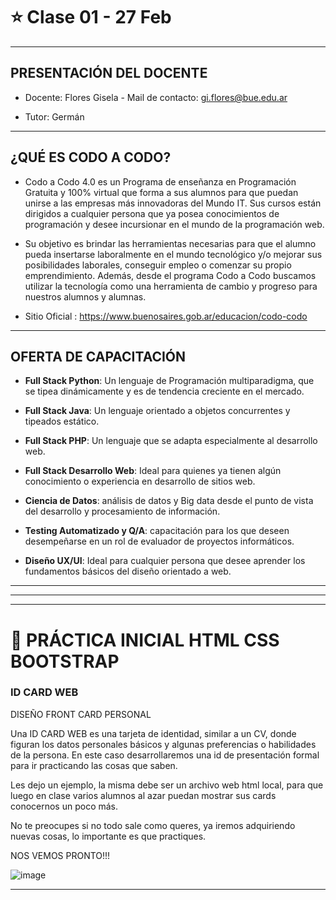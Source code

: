 # :star: Clase 01 - 27 Feb

---


## PRESENTACIÓN DEL DOCENTE

- Docente: Flores Gisela - Mail de contacto: gi.flores@bue.edu.ar

- Tutor: Germán

---

## ¿QUÉ ES CODO A CODO?

- Codo a Codo 4.0 es un Programa de enseñanza en Programación Gratuita y
100% virtual que forma a sus alumnos para que puedan unirse a las empresas
más innovadoras del Mundo IT. Sus cursos están dirigidos a cualquier persona
que ya posea conocimientos de programación y desee incursionar en el mundo
de la programación web.

- Su objetivo es brindar las herramientas necesarias para que el alumno pueda
insertarse laboralmente en el mundo tecnológico y/o mejorar sus posibilidades
laborales, conseguir empleo o comenzar su propio emprendimiento. Además,
desde el programa Codo a Codo buscamos utilizar la tecnología como una
herramienta de cambio y progreso para nuestros alumnos y alumnas.

- Sitio Oficial : https://www.buenosaires.gob.ar/educacion/codo-codo

---

## OFERTA DE CAPACITACIÓN

- **Full Stack Python**: Un lenguaje de Programación multiparadigma, que se tipea
dinámicamente y es de tendencia creciente en el mercado.

- **Full Stack Java**: Un lenguaje orientado a objetos concurrentes y tipeados estático.


- **Full Stack PHP**: Un lenguaje que se adapta especialmente al desarrollo web.

- **Full Stack Desarrollo Web**: Ideal para quienes ya tienen algún conocimiento o
experiencia en desarrollo de sitios web.


- **Ciencia de Datos**: análisis de datos y Big data desde el punto de vista del
desarrollo y procesamiento de información.

- **Testing Automatizado y Q/A**: capacitación para los que deseen desempeñarse
en un rol de evaluador de proyectos informáticos.

- **Diseño UX/UI**: Ideal para cualquier persona que desee aprender los fundamentos
básicos del diseño orientado a web.


---


---
---

# :stars: PRÁCTICA INICIAL HTML CSS BOOTSTRAP

### ID CARD WEB

DISEÑO FRONT CARD PERSONAL

Una ID CARD WEB es una tarjeta de identidad, similar a un CV, donde figuran los datos personales básicos y algunas preferencias o habilidades de la persona. En este caso desarrollaremos una id de presentación formal para ir practicando las cosas que saben.

Les dejo un ejemplo, la misma debe ser un archivo web html local, para que luego en clase varios alumnos al azar puedan mostrar sus cards conocernos un poco más.

No te preocupes si no todo sale como queres, ya iremos adquiriendo nuevas cosas, lo importante es que practiques. 

NOS VEMOS PRONTO!!!


![image](https://user-images.githubusercontent.com/72580574/221698249-802596d5-d600-4f8c-9a02-cf959b20d8d9.png)


---
